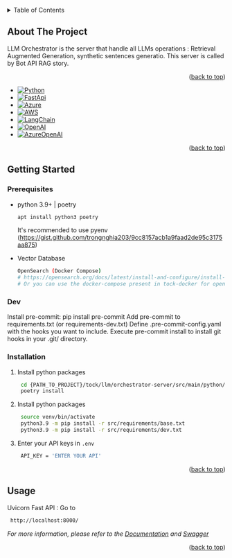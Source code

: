 <a name="readme-top"></a>

<!-- TABLE OF CONTENTS -->
<details>
  <summary>Table of Contents</summary>
  <ol>
    <li>
      <a href="#about-the-project">About The Project</a>
      <ul>
        <li><a href="#built-with">Built With</a></li>
      </ul>
    </li>
    <li>
      <a href="#getting-started">Getting Started</a>
      <ul>
        <li><a href="#prerequisites">Prerequisites</a></li>
        <li><a href="#installation">Installation</a></li>
      </ul>
    </li>
    <li><a href="#usage">Usage</a></li>
  </ol>
</details>



<!-- ABOUT THE PROJECT -->
## About The Project

LLM Orchestrator is the server that handle all LLMs operations : Retrieval Augmented Generation, synthetic sentences generatio. This server is called by Bot API RAG story.

<p align="right">(<a href="#readme-top">back to top</a>)</p>


* [![Python][Python]][Python-url]
* [![FastApi][FastApi]][FastApi-url]
* [![Azure][Azure]][Azure-url]
* [![AWS][AWS]][AWS-url]
* [![LangChain][LangChain]][LangChain-url]
* [![OpenAI][OpenAI]][OpenAI-url]
* [![AzureOpenAI][AzureOpenAI]][AzureOpenAI-url]

<p align="right">(<a href="#readme-top">back to top</a>)</p>


<!-- GETTING STARTED -->
## Getting Started

### Prerequisites

* python 3.9+ | poetry
  ```sh
  apt install python3 poetry
  ```
  It's recommended to use pyenv (https://gist.github.com/trongnghia203/9cc8157acb1a9faad2de95c3175aa875)

* Vector Database
  ```sh
  OpenSearch (Docker Compose)
  # https://opensearch.org/docs/latest/install-and-configure/install-opensearch/docker/
  # Or you can use the docker-compose present in tock-docker for opensearch
  ```
### Dev

Install pre-commit: pip install pre-commit
Add pre-commit to requirements.txt (or requirements-dev.txt)
Define .pre-commit-config.yaml with the hooks you want to include.
Execute pre-commit install to install git hooks in your .git/ directory.


### Installation

1. Install python packages
   ```sh
    cd {PATH_TO_PROJECT}/tock/llm/orchestrator-server/src/main/python/app
    poetry install
   ```
2. Install python packages
   ```sh
    source venv/bin/activate
    python3.9 -m pip install -r src/requirements/base.txt
    python3.9 -m pip install -r src/requirements/dev.txt
   ```
3. Enter your API keys in `.env`
   ```sh
    API_KEY = 'ENTER YOUR API'
   ```

<p align="right">(<a href="#readme-top">back to top</a>)</p>

<!-- USAGE EXAMPLES -->
## Usage

Uvicorn Fast API : Go to
   ```sh
    http://localhost:8000/
   ```

_For more information, please refer to the [Documentation](https://example.com) and [Swagger](http://localhost:8000/docs)_

<p align="right">(<a href="#readme-top">back to top</a>)</p>


<!-- MARKDOWN LINKS & IMAGES -->
[product-screenshot]: images/screenshot.png

[Python]: https://img.shields.io/badge/python-3670A0?style=for-the-badge&logo=python&logoColor=ffdd54
[Python-url]: https://www.langchain.com/
[FastApi]: https://img.shields.io/badge/FastAPI-009688?style=for-the-badge&logo=FastAPI&logoColor=white
[FastApi-url]: https://fastapi.tiangolo.com/
[LangChain]: https://img.shields.io/badge/LangChain-LIB-blue
[LangChain-url]: https://www.langchain.com/
[OpenAI]: https://img.shields.io/badge/OpenAI-LLM-blue
[OpenAI-url]: https://openai.com/
[AzureOpenAI]: https://img.shields.io/badge/AzureOpenAI-LLM-blue
[AzureOpenAI-url]: https://azure.microsoft.com/fr-fr/products/ai-services/openai-service
[OpenSearch]: https://img.shields.io/badge/OpenSearch-AWS-blue
[OpenSearch-url]: https://opensearch.org/
[Azure]: https://img.shields.io/badge/azure-%230072C6.svg?style=for-the-badge&logo=microsoftazure&logoColor=white
[Azure-url]: https://azure.microsoft.com/
[AWS]: https://img.shields.io/badge/AWS-%23FF9900.svg?style=for-the-badge&logo=amazon-aws&logoColor=white
[AWS-url]: https://aws.amazon.com/
